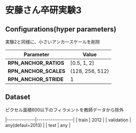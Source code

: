 # 安藤さん卒研実験3


## Configurations(hyper parameters)

実験2と同様に、小さいアンカースケールを削除

| Parameter              |Value                   |
|------------------------|------------------------|
|**RPN_ANCHOR_RATIOS**   |[0.5, 1, 2]             |
|**RPN_ANCHOR_SCALES**   |(128, 256, 512) |
|**RPN_ANCHOR_STRIDE**   |1                       |

## Dataset
ピクセル面積600以下のフィラメントを教師データから除外

|--------------|------------------|
| train        | 2012             |
| validation   | any(defaul=2013) |
| test         | any              |
